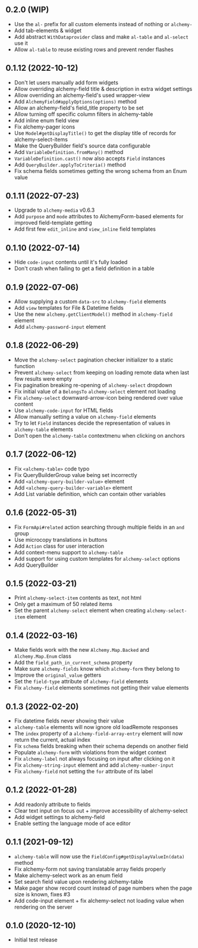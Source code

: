 ## 0.2.0 (WIP)

* Use the `al-` prefix for all custom elements instead of nothing or `alchemy-`
* Add tab-elements & widget
* Add abstract `WithDataprovider` class and make `al-table` and `al-select` use it
* Allow `al-table` to reuse existing rows and prevent render flashes

## 0.1.12 (2022-10-12)

* Don't let users manually add form widgets
* Allow overriding alchemy-field title & description in extra widget settings
* Allow overriding an alchemy-field's used wrapper-view
* Add `AlchemyField#applyOptions(options)` method
* Allow an alchemy-field's field_title property to be set
* Allow turning off specific column filters in alchemy-table
* Add inline enum field view
* Fix alchemy-pager icons
* Use `Model#getDisplayTitle()` to get the display title of records for alchemy-select-items
* Make the QueryBuilder field's source data configurable
* Add `VariableDefinition.fromMany()` method
* `VariableDefinition.cast()` now also accepts `Field` instances
* Add `QueryBuilder.applyToCriteria()` method
* Fix schema fields sometimes getting the wrong schema from an Enum value

## 0.1.11 (2022-07-23)

* Upgrade to `alchemy-media` v0.6.3
* Add `purpose` and `mode` attributes to AlchemyForm-based elements for improved field-template getting
* Add first few `edit_inline` and `view_inline` field templates

## 0.1.10 (2022-07-14)

* Hide `code-input` contents until it's fully loaded
* Don't crash when failing to get a field definition in a table

## 0.1.9 (2022-07-06)

* Allow supplying a custom `data-src` to `alchemy-field` elements
* Add `view` templates for File & Datetime fields
* Use the new `alchemy.getClientModel()` method in `alchemy-field` element
* Add `alchemy-password-input` element

## 0.1.8 (2022-06-29)

* Move the `alchemy-select` pagination checker initializer to a static function
* Prevent `alchemy-select` from keeping on loading remote data when last few results were empty
* Fix pagination breaking re-opening of `alchemy-select` dropdown
* Fix initial value of a `BelongsTo` `alchemy-select` element not loading
* Fix `alchemy-select` downward-arrow-icon being rendered over value content
* Use `alchemy-code-input` for HTML fields
* Allow manually setting a value on `alchemy-field` elements
* Try to let `Field` instances decide the representation of values in `alchemy-table` elements
* Don't open the `alchemy-table` contextmenu when clicking on anchors

## 0.1.7 (2022-06-12)

* Fix `<alchemy-table>` code typo
* Fix QueryBuilderGroup value being set incorrectly
* Add `<alchemy-query-builder-value>` element
* Add `<alchemy-query-builder-variable>` element
* Add List variable definition, which can contain other variables

## 0.1.6 (2022-05-31)

* Fix `FormApi#related` action searching through multiple fields in an `and` group
* Use microcopy translations in buttons
* Add `Action` class for user interaction
* Add context-menu support to `alchemy-table`
* Add support for using custom templates for `alchemy-select` options
* Add QueryBuilder

## 0.1.5 (2022-03-21)

* Print `alchemy-select-item` contents as text, not html
* Only get a maximum of 50 related items
* Set the parent `alchemy-select` element when creating `alchemy-select-item` element

## 0.1.4 (2022-03-16)

* Make fields work with the new `Alchemy.Map.Backed` and `Alchemy.Map.Enum` class
* Add the `field_path_in_current_schema` property
* Make sure `alchemy-fields` know which `alchemy-form` they belong to
* Improve the `original_value` getters
* Set the `field-type` attribute of `alchemy-field` elements
* Fix `alchemy-field` elements sometimes not getting their value elements

## 0.1.3 (2022-02-20)

* Fix datetime fields never showing their value
* `alchemy-table` elements will now ignore old loadRemote responses
* The `index` property of a `alchemy-field-array-entry` element will now return the current, actual index
* Fix `schema` fields breaking when their schema depends on another field
* Populate `alchemy-form` with violations from the widget context
* Fix `alchemy-label` not always focusing on input after clicking on it
* Fix `alchemy-string-input` element and add `alchemy-number-input`
* Fix `alchemy-field` not setting the `for` attribute of its label

## 0.1.2 (2022-01-28)

* Add readonly attribute to fields
* Clear text input on focus out + improve accessibility of alchemy-select
* Add widget settings to alchemy-field
* Enable setting the language mode of ace editor

## 0.1.1 (2021-09-12)

* `alchemy-table` will now use the `FieldConfig#getDisplayValueIn(data)` method
* Fix alchemy-form not saving translatable array fields properly
* Make alchemy-select work as an enum field
* Set search field value upon rendering alchemy-table
* Make pager show record count instead of page numbers when the page size is known, fixes #3
* Add code-input element + fix alchemy-select not loading value when rendering on the server

## 0.1.0 (2020-12-10)

* Initial test release